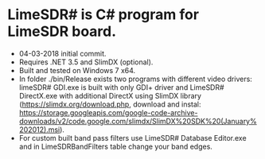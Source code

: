 # LimeSDR# is C# program for LimeSDR board.
- 04-03-2018 initial commit.
- Requires .NET 3.5 and SlimDX (optional).
- Built and tested on Windows 7 x64.
- In folder ./bin/Release exists two programs with different video drivers: limeSDR# GDI.exe is built
with only GDI+ driver and LimeSDR# DirectX.exe with additional DirectX using SlimDX library (https://slimdx.org/download.php,
download and instal: 
https://storage.googleapis.com/google-code-archive-downloads/v2/code.google.com/slimdx/SlimDX%20SDK%20(January%202012).msi).
- For custom built band pass filters use LimeSDR# Database Editor.exe and in LimeSDRBandFilters table change your band edges.
